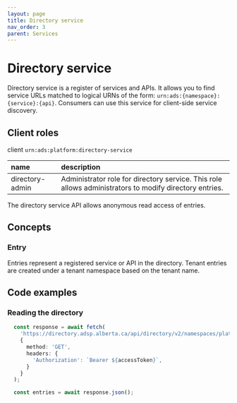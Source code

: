 ```yaml
---
layout: page
title: Directory service
nav_order: 3
parent: Services
---
```


# Directory service
Directory service is a register of services and APIs. It allows you to find service URLs matched to logical URNs of the form: `urn:ads:{namespace}:{service}:{api}`. Consumers can use this service for client-side service discovery.

## Client roles
client `urn:ads:platform:directory-service`

| name | description |
|:-|:-|
| directory-admin | Administrator role for directory service. This role allows administrators to modify directory entries. |

The directory service API allows anonymous read access of entries.

## Concepts
### Entry
Entries represent a registered service or API in the directory. Tenant entries are created under a tenant namespace based on the tenant name.

## Code examples
### Reading the directory
```typescript
  const response = await fetch(
    'https://directory.adsp.alberta.ca/api/directory/v2/namespaces/platform/entries',
    {
      method: 'GET',
      headers: {
        'Authorization': `Bearer ${accessToken}`,
      }
    }
  );

  const entries = await response.json();
```
